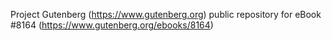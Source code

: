 Project Gutenberg (https://www.gutenberg.org) public repository for eBook #8164 (https://www.gutenberg.org/ebooks/8164)
